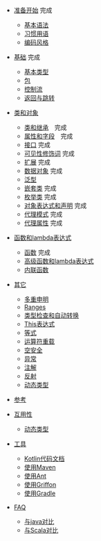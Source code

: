 
* [准备开始](GettingStarted/README.md) 完成
   * [基本语法](GettingStarted/Basic-Syntax.md) 
   * [习惯用语](GettingStarted/Idioms.md) 
   * [编码风格](GettingStarted/Coding-Conventions.md) 

* [基础](Basics/README.md) 完成
   * [基本类型](Basics/Basic-Types.md)
   * [包](Basics/Packages.md)
   * [控制流](Basics/Control-Flow.md)
   * [返回与跳转](Basics/Returns-and-Jumps.md)

* [类和对象](ClassesAndObjects/README.md)
   * [类和继承](ClassesAndObjects/Classes-and-Inheritance.md)　完成
   * [属性和字段](ClassesAndObjects/Properties-and-Filds.md)　完成
   * [接口](ClassesAndObjects/Interfaces.md) 完成
   * [可见性修饰词](ClassesAndObjects/Visibility-Modifiers.md) 完成
   * [扩展](ClassesAndObjects/Extensions.md) 完成
   * [数据对象](ClassesAndObjects/Data-Classes.md) 完成
   * [泛型](ClassesAndObjects/Generics.md)
   * [嵌套类](ClassesAndObjects/NestedClasses.md) 完成
   * [枚举类](ClassesAndObjects/EnumClasses.md) 完成
   * [对象表达式和声明](ClassesAndObjects/ObjectExpressicAndDeclarations.md) 完成
   * [代理模式](ClassesAndObjects/Delegation.md) 完成
   * [代理属性](ClassesAndObjects/DelegationProperties.md) 完成

* [函数和lambda表达式](FunctionsAndLambdas/README.md)
   * [函数](FunctionsAndLambdas/Functions.md) 完成
   * [高级函数和lambda表达式](FunctionsAndLambdas/Higher-OrderFunctionsAndLambdas.md)
   * [内联函数](FunctionsAndLambdas/InlineFunctions.md)

* [其它](Other/README.md)
   * [多重申明](Other/Multi-Declarations.md)
   * [Ranges](Other/Ranges.md)
   * [类型检查和自动转换](Other/Type-Checks-and-Casts.md)
   * [This表达式](Other/This-Expression.md)
   * [等式](Other/Equality.md)
   * [运算符重载](Other/Opetator-overloading.md)
   * [空安全](Other/Null-Safety.md)
   * [异常](Other/Exceptions.md)
   * [注解](Other/Annotations.md)
   * [反射](Other/Reflection.md)
   * [动态类型](Other/Dynamic-Type.md)

* [参考](Reference/README.md)

* [互用性](Interop/README.md)
   * [动态类型](Interop/Java-Interop.md)

* [工具](Tools/README.md)
   * [Kotlin代码文档](Tools/Documenting-Kotlin-Code.md)
   * [使用Maven](Tools/Using-Maven.md)
   * [使用Ant](Tools/Using-Ant.md)
   * [使用Griffon](Tools/Using-Griffon.md)
   * [使用Gradle](Tools/Using-Gradle.md)

* [FAQ](FAQ/README.md)
   * [与java对比](FAQ/Comparison2java.md)
   * [与Scala对比](FAQ/Comparison2Scala.md)
